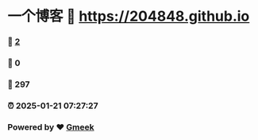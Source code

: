 # 一个博客 :link: https://204848.github.io 
### :page_facing_up: [2](https://204848.github.io/tag.html) 
### :speech_balloon: 0 
### :hibiscus: 297 
### :alarm_clock: 2025-01-21 07:27:27 
### Powered by :heart: [Gmeek](https://github.com/Meekdai/Gmeek)
